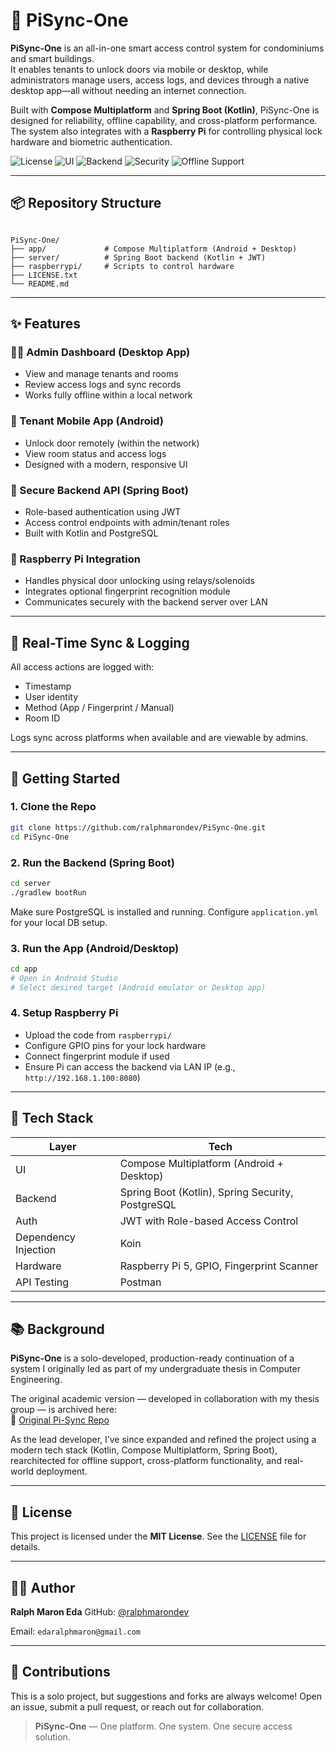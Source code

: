 # 🔐 PiSync-One

**PiSync-One** is an all-in-one smart access control system for condominiums and smart buildings.  
It enables tenants to unlock doors via mobile or desktop, while administrators manage users, access logs, and devices
through a native desktop app—all without needing an internet connection.

Built with **Compose Multiplatform** and **Spring Boot (Kotlin)**, PiSync-One is designed for reliability, offline
capability, and cross-platform performance.  
The system also integrates with a **Raspberry Pi** for controlling physical lock hardware and biometric authentication.

![License](https://img.shields.io/badge/license-MIT-purple)
![UI](https://img.shields.io/badge/compose-Multiplatform-blueviolet)
![Backend](https://img.shields.io/badge/backend-Spring%20Boot%20(Kotlin)-green)
![Security](https://img.shields.io/badge/authentication-JWT-orange)
![Offline Support](https://img.shields.io/badge/works-offline-lightgrey)

---

## 📦 Repository Structure

```

PiSync-One/
├── app/             # Compose Multiplatform (Android + Desktop)
├── server/          # Spring Boot backend (Kotlin + JWT)
├── raspberrypi/     # Scripts to control hardware
├── LICENSE.txt
└── README.md

```

---

## ✨ Features

### 🧑‍💼 Admin Dashboard (Desktop App)

- View and manage tenants and rooms
- Review access logs and sync records
- Works fully offline within a local network

### 🧑 Tenant Mobile App (Android)

- Unlock door remotely (within the network)
- View room status and access logs
- Designed with a modern, responsive UI

### 🔐 Secure Backend API (Spring Boot)

- Role-based authentication using JWT
- Access control endpoints with admin/tenant roles
- Built with Kotlin and PostgreSQL

### 📡 Raspberry Pi Integration

- Handles physical door unlocking using relays/solenoids
- Integrates optional fingerprint recognition module
- Communicates securely with the backend server over LAN

---

## 🔄 Real-Time Sync & Logging

All access actions are logged with:

- Timestamp
- User identity
- Method (App / Fingerprint / Manual)
- Room ID

Logs sync across platforms when available and are viewable by admins.

---

## 🚀 Getting Started

### 1. Clone the Repo

```bash
git clone https://github.com/ralphmarondev/PiSync-One.git
cd PiSync-One
```

### 2. Run the Backend (Spring Boot)

```bash
cd server
./gradlew bootRun
```

Make sure PostgreSQL is installed and running.
Configure `application.yml` for your local DB setup.

### 3. Run the App (Android/Desktop)

```bash
cd app
# Open in Android Studio
# Select desired target (Android emulator or Desktop app)
```

### 4. Setup Raspberry Pi

- Upload the code from `raspberrypi/`
- Configure GPIO pins for your lock hardware
- Connect fingerprint module if used
- Ensure Pi can access the backend via LAN IP (e.g., `http://192.168.1.100:8080`)

---

## 🧩 Tech Stack

| Layer                | Tech                                              |
|----------------------|---------------------------------------------------|
| UI                   | Compose Multiplatform (Android + Desktop)         |
| Backend              | Spring Boot (Kotlin), Spring Security, PostgreSQL |
| Auth                 | JWT with Role-based Access Control                |
| Dependency Injection | Koin                                              |
| Hardware             | Raspberry Pi 5, GPIO, Fingerprint Scanner         |
| API Testing          | Postman                                           |

---

## 📚 Background

**PiSync-One** is a solo-developed, production-ready continuation of a system I originally led as part of my
undergraduate thesis in Computer Engineering.

The original academic version — developed in collaboration with my thesis group — is archived here:  
🔗 [Original Pi-Sync Repo](https://github.com/maronworks/pi-sync)

As the lead developer, I’ve since expanded and refined the project using a modern tech stack (Kotlin, Compose
Multiplatform, Spring Boot), rearchitected for offline support, cross-platform functionality, and real-world deployment.

---

## 📄 License

This project is licensed under the **MIT License**.
See the [LICENSE](LICENSE.txt) file for details.

---

## 👨‍💻 Author

**Ralph Maron Eda**
GitHub: [@ralphmarondev](https://github.com/ralphmarondev)

Email: `edaralphmaron@gmail.com`

---

## 🤝 Contributions

This is a solo project, but suggestions and forks are always welcome!
Open an issue, submit a pull request, or reach out for collaboration.

> **PiSync-One** — One platform. One system. One secure access solution.
